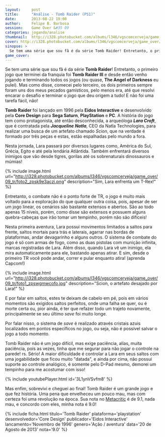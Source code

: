 ```yaml
---
layout:     post
title:      "Análise - Tomb Raider (PS1)"
date:       2013-08-22 19:00
author:     Felipe B. Barbosa
session:    Game Over &#35 09
categories: jogando/analise
thumbnail:  http://i328.photobucket.com/albums/l346/vgscomcerveja/game_over/09_tr/post_thumbnail_zpszx05yvul.jpg
cover: http://i328.photobucket.com/albums/l346/vgscomcerveja/game_over/09_tr/post_header_zpsqvcnn1d6.jpg
sinopse: >
  Se tem uma série que sou fã é da série Tomb Raider! Entretanto, o primeiro jogo que terminei da franquia foi Tomb Raider III e desde então venho jogando e terminando todos os jogos (ou quase, The Angel of Darkness eu pulei). Mas como disse, comecei pelo terceiro, os dois primeiros sempre foram uns dos meus pecados gamísticos, pelo menos era, até que resolvi encarar o desafio e terminar o jogo que deu origem a tudo! E não foi uma tarefa fácil, não!
game_cover:
---
```

Se tem uma série que sou fã é da série **Tomb Raider**! Entretanto, o primeiro jogo que terminei da franquia foi **Tomb Raider III** e desde então venho jogando e terminando todos os jogos (ou quase, **The Angel of Darkness** eu pulei). Mas como disse, comecei pelo terceiro, os dois primeiros sempre foram uns dos meus pecados gamísticos, pelo menos era, até que resolvi encarar o desafio e terminar o jogo que deu origem a tudo! E não foi uma tarefa fácil, não!

**Tomb Raider** foi lançado em 1996 pela **Eidos Interactive** e desenvolvido pela **Core Design** para **Sega Saturn**, **PlayStation** e **PC**. A história do jogo tem como protagonista, até então desconhecida, a arqueóloga **_Lara Croft_**, que é contratada pela **_Jacqueline Natla_**, CEO da Natla Technologies, para realizar uma busca de um artefato chamado *Scion*, que na verdade é formado por três peças e estas, estão espalhadas pelo mundo a fora.

Nesta jornada, Lara passará por diversos lugares como, América do Sul, Grécia, Egito e até pela lendária Atlântida. Também enfrentará diversos inimigos que vão desde tigres, gorilas até os sobrenaturais dinossauros e múmias!

{% include image.html url="http://i328.photobucket.com/albums/l346/vgscomcerveja/game_over/09_tr/foto2_zpsk9e3aczi.png" description="Sim, Lara enfrenta um T-Rex!" %}

Entretanto, o combate não é o ponto forte de TR, o jogo é muito mais voltado para a exploração do que qualquer outra coisa, pois, apesar de ser um jogo linear, os cenários são bastante extensos e abertos. São ao todo apenas 15 níveis, porém, como disse são extensos e possuem alguns quebra-cabeças que irão tomar um tempinho, porém não são difíceis!

Nesta primeira aventura, Lara possui movimentos limitados a saltos para frente, saltos mortais para trás e laterais, agarrar nas bordas de plataformas, andar devagarinho e alguns outros. O sistema de combate do jogo é só com armas de fogo, como as duas pistolas com munição infinita, marcas registradas de Lara. Além disso, quando Lara vê um inimigo, ela mira automaticamente para ele, bastando apenas atirar. E sim, desde o primeiro TR você pode andar, correr e pular enquanto atira! (aprenda Capcom!)

{% include image.html url="http://i328.photobucket.com/albums/l346/vgscomcerveja/game_over/09_tr/foto1_zpswgmwcofo.jpg" description="Scion, o artefato desajado por Lara!" %}

E por falar em saltos, estes te deixam de cabelo em pé, pois em vários momentos são exigidos saltos perfeitos, onde uma falha se quer, ou é morte certa ou, pior ainda, é ter que refazer todo um trajeto novamente, principalmente se seu último *save* foi muito longe.

Por falar nisso, o sistema de *save* é realizado através cristais azuis localizados em pontos específicos no jogo, ou seja, não é possível salvar o jogo a todo momento.

Tomb Raider não é um jogo difícil, mas exige paciência, alías, muita paciência, pois as vezes, tinha que me segurar para não jogar o controle na parede! rs. Sério! A maior dificuldade é controlar a Lara em seus saltos com uma jogabilidade que ficou muito "datada", e ainda por cima, não possui suporte ao controle analógico, é somente pelo D-Pad mesmo, demorei um tempinho para me acostumar com isso!

{% include youtubePlayer.html id='3L1ynVSvfm8' %}

Mas enfim, sobrevivi e cheguei ao final! Tomb Raider é um grande jogo e que fez história. Uma pena que envelheceu um pouco mau, mas com certeza foi uma revolução na época. Sua nota no [Metacritic](http://www.metacritic.com/game/playstation/tomb-raider) é de 9.1, nada mau, e concordo com eles, minha nota é 9.0!

{% include ficha.html
  titulo='Tomb Raider'
  plataforma='playstation'
  desenvolvedor='Core Design'
  publicador='Eidos Interactive'
  lancamento='Novembro de 1996'
  genero='Ação / aventura'
  data='20 de Agosto de 2013'
  nota='9.0' %}
